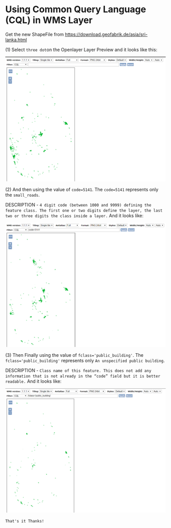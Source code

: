 # Using Common Query Language (CQL) in WMS Layer

Get the new ShapeFile from https://download.geofabrik.de/asia/sri-lanka.html

(1) Select `three dot`on the Openlayer Layer Preview and it looks like this:
    
![1](1st.PNG)

(2) And then using the value of `code=5141`. The `code=5141` represents only the `small_roads`. 

DESCRIPTION - `4 digit code (between 1000 and 9999) defining the feature class. The first one or
two digits define the layer, the last two or three digits the class inside a layer.` And it looks like:
    
![2](2nd.PNG)
    
(3) Then Finally using the value of `fclass='public_building'`. The `fclass='public_building'` represents only `An unspecified public building`.

DESCRIPTION - `Class name of this feature. This does not add any information that is not already
in the “code” field but it is better readable.` And it looks like:
    
![3](3rd.PNG)

```That's it Thanks!```
